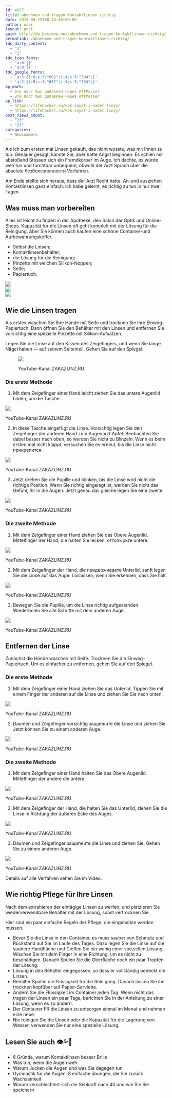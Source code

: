 ```yaml
---
id: 4677
title: abnehmen und tragen Kontaktlinsen richtig
date: 2019-09-25T08:54:48+00:00
author: user
layout: post
guid: http://de.bestwow.net/abnehmen-und-tragen-kontaktlinsen-richtig/
permalink: /abnehmen-und-tragen-kontaktlinsen-richtig/
tdc_dirty_content:
  - "1"
  - "1"
tdc_icon_fonts:
  - 'a:0:{}'
  - 'a:0:{}'
tdc_google_fonts:
  - 'a:2:{i:0;s:3:"662";i:4;s:3:"394";}'
  - 'a:2:{i:0;s:3:"662";i:4;s:3:"394";}'
ap_mark:
  - Это пост был добавлен через AftParser
  - Это пост был добавлен через AftParser
ap_link:
  - https://lifehacker.ru/kak-snyat-i-nadet-linzy/
  - https://lifehacker.ru/kak-snyat-i-nadet-linzy/
post_views_count:
  - "23"
  - "23"
categories:
  - Newcommers
---
```

Als ich zum ersten mal Linsen gekauft, das nicht wusste, was mit Ihnen zu tun. Genauer gesagt, kannte Sie, aber hatte Angst beginnen. Es schien mir abstoßend Stossen sich ein Fremdkörper im Auge. Ich dachte, es würde weh tun und furchtbar unbequem, obwohl der Arzt Sprach über die absolute безболезненности Verfahren.

Am Ende stellte sich heraus, dass der Arzt Recht hatte. An-und ausziehen Kontaktlinsen ganz einfach: ich habe gelernt, es richtig zu tun in nur zwei Tagen.

## Was muss man vorbereiten

Alles ist leicht zu finden in der Apotheke, den Salon der Optik und Online-Shops. Kapazität für die Linsen oft geht komplett mit der Lösung für die Reinigung. Aber Sie können auch kaufen eine schöne Container-und Aufbewahrungskoffer.

  * Selbst die Linsen;
  * Kontaktlinsenbehälter;
  * die Lösung für die Reinigung;
  * Pinzette mit weichen Silikon-Noppen;
  * Seife;
  * Papiertuch.

<!-- see gallery_shortcode() in wp-includes/media.php -->

<div>
  <div>
    <img src="http://de.bestwow.net/wp-content/uploads/2019/09/kak-snimat-i-nadevat-kontaktnye-linzy-pravil-no-1.jpg" />
  </div>
  
  <div>
    <img src="http://de.bestwow.net/wp-content/uploads/2019/09/kak-snimat-i-nadevat-kontaktnye-linzy-pravil-no-2.jpeg" />
  </div>
  
  <div>
    <img src="http://de.bestwow.net/wp-content/uploads/2019/09/kak-snimat-i-nadevat-kontaktnye-linzy-pravil-no-3.jpeg" />
  </div>
</div>

<div>
</div>

## Wie die Linsen tragen

Als erstes waschen Sie Ihre Hände mit Seife und trocknen Sie Ihre Einweg-Papiertuch. Dann öffnen Sie den Behälter mit den Linsen und entfernen Sie vorsichtig eine spezielle Pinzette mit Silikon-Aufsätzen.

Legen Sie die Linse auf den Kissen des Zeigefingers, und wenn Sie lange Nägel haben — auf seinem Seitenteil. Gehen Sie auf den Spiegel.<figure>

![](http://de.bestwow.net/wp-content/uploads/2019/09/kak-snimat-i-nadevat-kontaktnye-linzy-pravil-no-4.png) <figcaption>YouTube-Kanal ZAKAZLINZ.RU</figcaption></figure> 

### Die erste Methode

1. Mit dem Zeigefinger einer Hand leicht ziehen Sie das untere Augenlid bilden, um die Tasche.<figure>

![](http://de.bestwow.net/wp-content/uploads/2019/09/kak-snimat-i-nadevat-kontaktnye-linzy-pravil-no-5.png) <figcaption>YouTube-Kanal ZAKAZLINZ.RU</figcaption></figure> 

2. In diese Tasche eingefügt die Linse. Vorsichtig legen Sie den Zeigefinger der anderen Hand zum Augenarzt Apfel. Beobachten Sie dabei besser nach oben, so werden Sie nicht zu Blinzeln. Wenn es beim ersten mal nicht klappt, versuchen Sie es erneut, bis die Linse nicht прикрепится.<figure>

![](http://de.bestwow.net/wp-content/uploads/2019/09/kak-snimat-i-nadevat-kontaktnye-linzy-pravil-no-6.png) <figcaption>YouTube-Kanal ZAKAZLINZ.RU</figcaption></figure> 

3. Jetzt drehen Sie die Pupille und blinken, bis die Linse wird nicht die richtige Position. Wenn Sie richtig eingelegt ist, werden Sie nicht das Gefühl, Ihr in die Augen. Jetzt genau das gleiche legen Sie eine zweite.<figure>

![](http://de.bestwow.net/wp-content/uploads/2019/09/kak-snimat-i-nadevat-kontaktnye-linzy-pravil-no-7.png) <figcaption>YouTube-Kanal ZAKAZLINZ.RU</figcaption></figure> 

### Die zweite Methode

1. Mit dem Zeigefinger einer Hand ziehen Sie das Obere Augenlid. Mittelfinger der Hand, die halten Sie lecken, оттопырьте untere.<figure>

![](http://de.bestwow.net/wp-content/uploads/2019/09/kak-snimat-i-nadevat-kontaktnye-linzy-pravil-no-8.png) <figcaption>YouTube-Kanal ZAKAZLINZ.RU</figcaption></figure> 

2. Mit dem Zeigefinger der Hand, die придерживаете Unterlid, sanft legen Sie die Linse auf das Auge. Loslassen, wenn Sie erkennen, dass Sie hält.<figure>

![](http://de.bestwow.net/wp-content/uploads/2019/09/kak-snimat-i-nadevat-kontaktnye-linzy-pravil-no-9.png) <figcaption>YouTube-Kanal ZAKAZLINZ.RU</figcaption></figure> 

3. Bewegen Sie die Pupille, um die Linse richtig aufgestanden. Wiederholen Sie alle Schritte mit dem anderen Auge.<figure>

![](http://de.bestwow.net/wp-content/uploads/2019/09/kak-snimat-i-nadevat-kontaktnye-linzy-pravil-no-10.png) <figcaption>YouTube-Kanal ZAKAZLINZ.RU</figcaption></figure> 

## Entfernen der Linse

Zunächst die Hände waschen mit Seife. Trocknen Sie die Einweg-Papiertuch. Um es einfacher zu entfernen, gehen Sie auf den Spiegel.

### Die erste Methode

1. Mit dem Zeigefinger einer Hand ziehen Sie das Unterlid. Tippen Sie mit einem Finger der anderen auf die Linse und ziehen Sie Sie nach unten.<figure>

![](http://de.bestwow.net/wp-content/uploads/2019/09/kak-snimat-i-nadevat-kontaktnye-linzy-pravil-no-11.png) <figcaption>YouTube-Kanal ZAKAZLINZ.RU</figcaption></figure> 

2. Daumen und Zeigefinger vorsichtig защипните die Linse und ziehen Sie. Jetzt können Sie zu einem anderen Auge.<figure>

![](http://de.bestwow.net/wp-content/uploads/2019/09/kak-snimat-i-nadevat-kontaktnye-linzy-pravil-no-12.png) <figcaption>YouTube-Kanal ZAKAZLINZ.RU</figcaption></figure> 

### Die zweite Methode

1. Mit dem Zeigefinger einer Hand halten Sie das Obere Augenlid. Mittelfinger der andere die untere.<figure>

![](http://de.bestwow.net/wp-content/uploads/2019/09/kak-snimat-i-nadevat-kontaktnye-linzy-pravil-no-13.png) <figcaption>YouTube-Kanal ZAKAZLINZ.RU</figcaption></figure> 

2. Mit dem Zeigefinger der Hand, die halten Sie das Unterlid, ziehen Sie die Linse in Richtung der äußeren Ecke des Auges.<figure>

![](http://de.bestwow.net/wp-content/uploads/2019/09/kak-snimat-i-nadevat-kontaktnye-linzy-pravil-no-14.png) <figcaption>YouTube-Kanal ZAKAZLINZ.RU</figcaption></figure> 

3. Daumen und Zeigefinger защипните die Linse und ziehen Sie. Gehen Sie zu einem anderen Auge.<figure>

![](http://de.bestwow.net/wp-content/uploads/2019/09/kak-snimat-i-nadevat-kontaktnye-linzy-pravil-no-15.png) <figcaption>YouTube-Kanal ZAKAZLINZ.RU</figcaption></figure> 

Details auf alle Verfahren sehen Sie im Video.</p> 

## Wie richtig Pflege für Ihre Linsen

Nach dem extrahieren der eintägige Linsen zu werfen, und platzieren Sie wiederverwendbare Behälter mit der Lösung, sonst vertrocknen Sie.

Hier sind ein paar einfache Regeln der Pflege, die eingehalten werden müssen.

  * Bevor Sie die Linse in den Container, es muss sauber von Schmutz und Rückstand auf Sie im Laufe des Tages. Dazu legen Sie die Linse auf die saubere Handfläche und Gießen Sie ein wenig einer speziellen Lösung. Wischen Sie mit dem Finger in eine Richtung, um es nicht zu beschädigen. Danach Spülen Sie die Oberfläche noch ein paar Tropfen der Lösung.
  * Lösung in den Behälter eingegossen, so dass er vollständig bedeckt die Linsen.
  * Behälter Spülen die Flüssigkeit für die Reinigung. Danach lassen Sie ihn trocknen kopfüber auf Papier-Serviette.
  * Ändern Sie die Flüssigkeit im Container jeden Tag. Wenn nicht das tragen der Linsen ein paar Tage, berichten Sie in der Anleitung zu einer Lösung, wenn es zu ändern.
  * Der Container FR die Linsen zu entsorgen einmal im Monat und nehmen eine neue.
  * Nie reinigen Sie die Linsen oder die Kapazität für die Lagerung von Wasser, verwenden Sie nur eine spezielle Lösung.

<div>
  <h2 class="read-also__title">
    <span>Lesen Sie auch</span> <span>👁💦💊 </span>
  </h2>
  
  <ul class="read-also__list">
    <li>
      6 Gründe, warum Kontaktlinsen besser Brille
    </li>
    <li>
      Was tun, wenn die Augen weh
    </li>
    <li>
      Warum Jucken die Augen und was Sie dagegen tun
    </li>
    <li>
      Gymnastik für die Augen: 8 einfache übungen, die Sie zurück Wachsamkeit
    </li>
    <li>
      Warum verschlechtert sich die Sehkraft nach 40 und wie Sie Sie speichern
    </li>
  </ul>
</div>